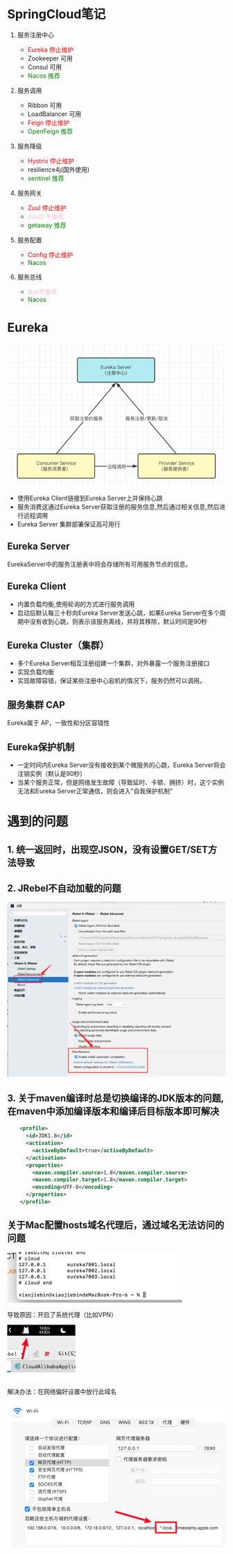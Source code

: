 # SpringCloud笔记

1. 服务注册中心
   - <font color='red'>Eureka 停止维护</font>
   - Zookeeper 可用
   - Consul 可用
   - <font color='green'>Nacos 推荐</font>

2. 服务调用
   - Ribbon 可用
   - LoadBalancer 可用
   - <font color='red'>Feign 停止维护</font>
   - <font color='GREEN'>OpenFeign 推荐</font>

3. 服务降级
   - <font color='red'>Hystrix 停止维护</font>
   - resilience4j(国外使用)
   - <font color='green'>sentinel 推荐</font>
4. 服务网关
   - <font color='red'>Zuul 停止维护</font>
   - <font color='PINK'>Zuul2 不推荐</font>
   - <font color='green'>getaway 推荐</font>
5. 服务配置
   - <font color='red'>Config 停止维护</font>
   - <font color='green'>Nacos</font>
6. 服务总线
   - <font color='pink'>Bus不推荐</font>
   - <font color='green'>Nacos</font>
# Eureka
![eureka.pn](image/eureka.png)
- 使用Eureka Client链接到Eureka Server上并保持心跳 
- 服务消费这通过Eureka Server获取注册的服务信息,然后通过相关信息,然后进行远程调用
- Eureka Server 集群部署保证高可用行
## Eureka Server
EurekaServer中的服务注册表中将会存储所有可用服务节点的信息。
## Eureka Client
- 内置负载均衡,使用轮询的方式进行服务调用
- 启动后默认每三十秒向Eureka Server发送心跳，如果Eureka Server在多个周期中没有收到心跳，则表示该服务离线，并将其移除，默认时间是90秒
## Eureka Cluster（集群）
- 多个Eureka Server相互注册组建一个集群，对外暴露一个服务注册接口
- 实现负载均衡
- 实现故障容错，保证某些注册中心宕机的情况下，服务仍然可以调用。

## 服务集群 CAP
Eureka属于 AP，一致性和分区容错性

## Eureka保护机制
- 一定时间内Eureka Server没有接收到某个微服务的心跳，Eureka Server将会注销实例（默认是90秒）
- 当某个服务正常，但是网络发生故障（导致延时、卡顿、拥挤）时，这个实例无法和Eureka Server正常通信，则会进入"自我保护机制"



# 遇到的问题
## 1. 统一返回时，出现空JSON，没有设置GET/SET方法导致
## 2. JRebel不自动加载的问题
![img.png](image/img.png)
## 3. 关于maven编译时总是切换编译的JDK版本的问题,在maven中添加编译版本和编译后目标版本即可解决
```xml
    <profile>
      <id>JDK1.8</id>
      <activation>
        <activeByDefault>true</activeByDefault>
      </activation>
      <properties>
        <maven.compiler.source>1.8</maven.compiler.source>
        <maven.compiler.target>1.8</maven.compiler.target>
        <encoding>UTF-8</encoding>
      </properties>
    </profile>
```
## 关于Mac配置hosts域名代理后，通过域名无法访问的问题
![img.png](image/hosts.png)

导致原因：开启了系统代理（比如VPN）

![img.png](image/clashx.png)

解决办法：在网络偏好设置中放行此域名

![img.png](image/network-config.png)